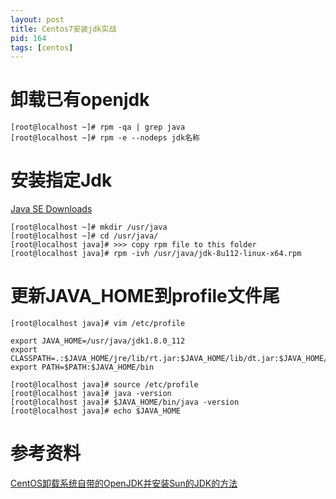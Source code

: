 ```yaml
---
layout: post
title: Centos7安装jdk实战
pid: 164
tags: [centos]
---
```

# 卸载已有openjdk

    [root@localhost ~]# rpm -qa | grep java
    [root@localhost ~]# rpm -e --nodeps jdk名称

# 安装指定Jdk

[Java SE Downloads](http://www.oracle.com/technetwork/java/javase/downloads/index.html)


    [root@localhost ~]# mkdir /usr/java
    [root@localhost ~]# cd /usr/java/
    [root@localhost java]# >>> copy rpm file to this folder
    [root@localhost java]# rpm -ivh /usr/java/jdk-8u112-linux-x64.rpm 


# 更新JAVA_HOME到profile文件尾


    [root@localhost java]# vim /etc/profile

    export JAVA_HOME=/usr/java/jdk1.8.0_112
    export CLASSPATH=.:$JAVA_HOME/jre/lib/rt.jar:$JAVA_HOME/lib/dt.jar:$JAVA_HOME/lib/tools.jar
    export PATH=$PATH:$JAVA_HOME/bin

    [root@localhost java]# source /etc/profile
    [root@localhost java]# java -version
    [root@localhost java]# $JAVA_HOME/bin/java -version
    [root@localhost java]# echo $JAVA_HOME






# 参考资料

[CentOS卸载系统自带的OpenJDK并安装Sun的JDK的方法](https://my.oschina.net/dongqianlin/blog/100505)
